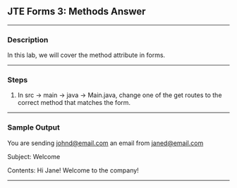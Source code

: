 ## JTE Forms 3: Methods Answer
---
### Description

In this lab, we will cover the method attribute in forms.

---
### Steps

1. In src -> main -> java -> Main.java, change one of the get routes to the correct method that matches the form.

---
### Sample Output

You are sending johnd@email.com an email from janed@email.com

Subject: Welcome 

Contents: Hi Jane! Welcome to the company!

---
